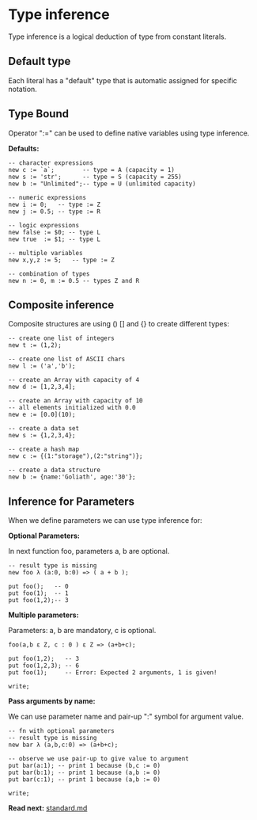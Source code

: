 # Type inference

Type inference is a logical deduction of type from constant literals.

## Default type
Each literal has a "default" type that is automatic assigned for specific notation.

## Type Bound

Operator ":=" can be used to define native variables using type inference.

**Defaults:**
```
-- character expressions
new c := `a`;        -- type = A (capacity = 1)
new s := 'str';      -- type = S (capacity = 255)
new b := "Unlimited";-- type = U (unlimited capacity)

-- numeric expressions
new i := 0;   -- type := Z
new j := 0.5; -- type := R

-- logic expressions
new false := $0; -- type L
new true  := $1; -- type L

-- multiple variables
new x,y,z := 5;   -- type := Z

-- combination of types
new n := 0, m := 0.5 -- types Z and R
```

## Composite inference

Composite structures are using () [] and {} to create different types:

```
-- create one list of integers
new t := (1,2); 

-- create one list of ASCII chars
new l := ('a','b');

-- create an Array with capacity of 4
new d := [1,2,3,4];

-- create an Array with capacity of 10
-- all elements initialized with 0.0
new e := [0.0](10);

-- create a data set
new s := {1,2,3,4};

-- create a hash map
new c := {(1:"storage"),(2:"string")};

-- create a data structure
new b := {name:'Goliath', age:'30'};

```

## Inference for Parameters
When we define parameters we can use type inference for: 

**Optional Parameters:**

In next function foo, parameters a, b are optional.

```
-- result type is missing
new foo λ (a:0, b:0) => ( a + b ); 

put foo();   -- 0
put foo(1);  -- 1
put foo(1,2);-- 3
```

**Multiple parameters:**

Parameters: a, b are mandatory, c is optional.

```
foo(a,b ε Z, c : 0 ) ε Z => (a+b+c);

put foo(1,2);   -- 3
put foo(1,2,3); -- 6
put foo(1);     -- Error: Expected 2 arguments, 1 is given!

write;
```

**Pass arguments by name:**

We can use parameter name and pair-up ":" symbol for argument value.

```
-- fn with optional parameters
-- result type is missing
new bar λ (a,b,c:0) => (a+b+c);

-- observe we use pair-up to give value to argument
put bar(a:1); -- print 1 because (b,c := 0) 
put bar(b:1); -- print 1 because (a,b := 0) 
put bar(c:1); -- print 1 because (a,b := 0) 

write;
```

**Read next:** [standard.md](standard.md)